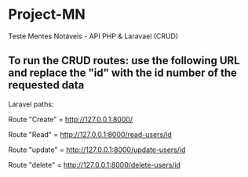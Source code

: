 # Project-MN
 Teste Mentes Notáveis - API PHP & Laravael (CRUD)


## To run the CRUD routes: use the following URL and replace the "id" with the id number of the requested data

Laravel paths:

Route "Create" = http://127.0.0.1:8000/

Route "Read" = http://127.0.0.1:8000/read-users/id

Route "update" = http://127.0.0.1:8000/update-users/id

Route "delete" = http://127.0.0.1:8000/delete-users/id
